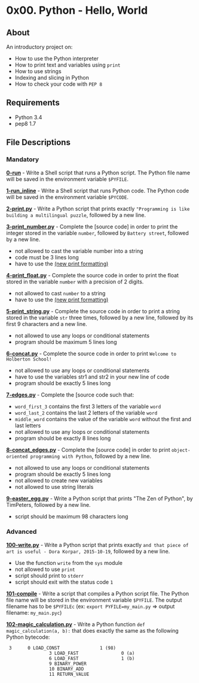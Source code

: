 # 0x00. Python - Hello, World
## About
An introductory project on:
- How to use the Python interpreter
- How to print text and variables using `print`
- How to use strings
- Indexing and slicing in Python
- How to check your code with `PEP 8`
## Requirements
- Python 3.4
- pep8 1.7
## File Descriptions
### Mandatory
**[0-run](0-run)** - Write a Shell script that runs a Python script. The Python file name will be saved in the environment variable `$PYFILE`.

**[1-run_inline](1-run_inline)** - Write a Shell script that runs Python code. The Python code will be saved in the environment variable `$PYCODE`.

**[2-print.py](2-print.py)** - Write a Python script that prints exactly `"Programming is like building a multilingual puzzle`, followed by a new line.

**[3-print_number.py](3-print_number.py)** - Complete the [source code] in order to print the integer stored in the variable `number`, followed by `Battery street`, followed by a new line.
  * not allowed to cast the variable number into a string
  * code must be 3 lines long
  * have to use the [(new print formatting)](https://pyformat.info/#number)

**[4-print_float.py](4-print_float.py)** - Complete the source code in order to print the float stored in the variable `number` with a precision of 2 digits.
  * not allowed to cast `number` to a string
  * have to use the [(new print formatting)](https://pyformat.info/#number)

**[5-print_string.py](5-print_string.py)** - Complete the source code in order to print a string stored in the variable `str` three times, followed by a new line, followed by its first 9 characters and a new line.
  * not allowed to use any loops or conditional statements
  * program should be maximum 5 lines long

**[6-concat.py](6-concat.py)** - Complete the source code in order to print `Welcome to Holberton School!`
  * not allowed to use any loops or conditional statements
  * have to use the variables str1 and str2 in your new line of code
  * program should be exactly 5 lines long

**[7-edges.py](7-edges.py)** - Complete the [source code such that:
  * `word_first_3` contains the first 3 letters of the variable `word`
  * `word_last_2` contains the last 2 letters of the variable `word`
  * `middle_word` contains the value of the variable `word` without the first and last letters
  * not allowed to use any loops or conditional statements
  * program should be exactly 8 lines long

**[8-concat_edges.py](8-concat_edges.py)** - Complete the [source code] in order to print `object-oriented programming with Python`, followed by a new line.
  * not allowed to use any loops or conditional statements
  * program should be exactly 5 lines long
  * not allowed to create new variables
  * not allowed to use string literals

**[9-easter_egg.py](9-easter_egg.py)** - Write a Python script that prints "The Zen of Python", by TimPeters, followed by a new line.
  * script should be maximum 98 characters long

### Advanced
**[100-write.py](100-write.py)** - Write a Python script that prints exactly `and that piece of art is useful - Dora Korpar, 2015-10-19`, followed by a new line.
  * Use the function `write` from the `sys` module
  * not allowed to use `print`
  * script should print to `stderr`
  * script should exit with the status code `1`

**[101-compile](101-compile)** - Write a script that compiles a Python script file. The Python file name will be stored in the environment variable `$PYFILE`. The output filename has to be `$PYFILEc` (ex: `export PYFILE=my_main.py` => output filename: `my_main.pyc`)

**[102-magic_calculation.py](102-magic_calculation.py)** - Write a Python function `def magic_calculation(a, b):` that does exactly the same as the following Python bytecode:
```
 3		0 LOAD_CONST               1 (98)
              	3 LOAD_FAST                0 (a)
              	6 LOAD_FAST                1 (b)
              	9 BINARY_POWER
             	10 BINARY_ADD
             	11 RETURN_VALUE
```
